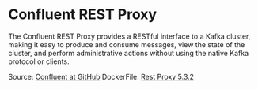 # Confluent REST Proxy

The Confluent REST Proxy provides a RESTful interface to a Kafka cluster, making it easy to produce and consume messages, view the state of the cluster, and perform administrative actions without using the native Kafka protocol or clients.

Source: [Confluent at GitHub](https://github.com/confluentinc/kafka-rest)
DockerFile: [Rest Proxy 5.3.2](https://github.com/confluentinc/cp-docker-images/blob/v5.3.2/debian/kafka-rest/Dockerfile)